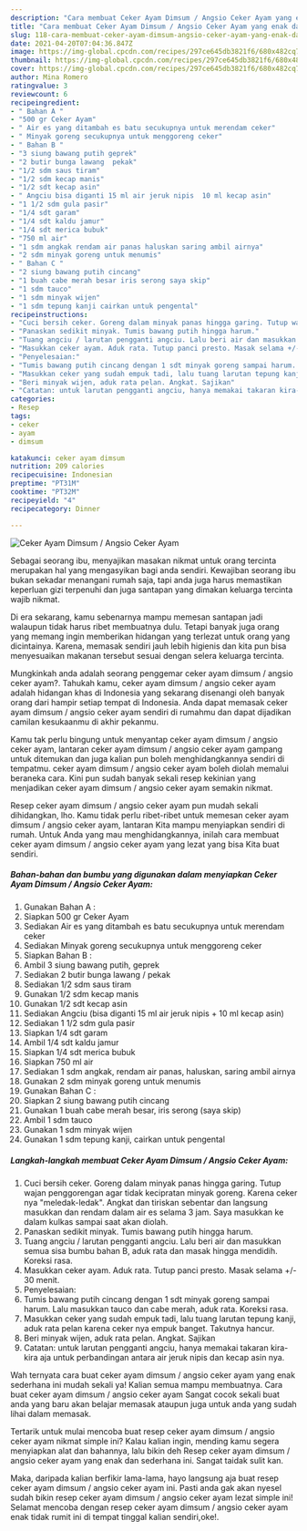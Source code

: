 ```yaml
---
description: "Cara membuat Ceker Ayam Dimsum / Angsio Ceker Ayam yang enak dan Mudah Dibuat"
title: "Cara membuat Ceker Ayam Dimsum / Angsio Ceker Ayam yang enak dan Mudah Dibuat"
slug: 118-cara-membuat-ceker-ayam-dimsum-angsio-ceker-ayam-yang-enak-dan-mudah-dibuat
date: 2021-04-20T07:04:36.847Z
image: https://img-global.cpcdn.com/recipes/297ce645db3821f6/680x482cq70/ceker-ayam-dimsum-angsio-ceker-ayam-foto-resep-utama.jpg
thumbnail: https://img-global.cpcdn.com/recipes/297ce645db3821f6/680x482cq70/ceker-ayam-dimsum-angsio-ceker-ayam-foto-resep-utama.jpg
cover: https://img-global.cpcdn.com/recipes/297ce645db3821f6/680x482cq70/ceker-ayam-dimsum-angsio-ceker-ayam-foto-resep-utama.jpg
author: Mina Romero
ratingvalue: 3
reviewcount: 6
recipeingredient:
- " Bahan A "
- "500 gr Ceker Ayam"
- " Air es yang ditambah es batu secukupnya untuk merendam ceker"
- " Minyak goreng secukupnya untuk menggoreng ceker"
- " Bahan B "
- "3 siung bawang putih geprek"
- "2 butir bunga lawang  pekak"
- "1/2 sdm saus tiram"
- "1/2 sdm kecap manis"
- "1/2 sdt kecap asin"
- " Angciu bisa diganti 15 ml air jeruk nipis  10 ml kecap asin"
- "1 1/2 sdm gula pasir"
- "1/4 sdt garam"
- "1/4 sdt kaldu jamur"
- "1/4 sdt merica bubuk"
- "750 ml air"
- "1 sdm angkak rendam air panas haluskan saring ambil airnya"
- "2 sdm minyak goreng untuk menumis"
- " Bahan C "
- "2 siung bawang putih cincang"
- "1 buah cabe merah besar iris serong saya skip"
- "1 sdm tauco"
- "1 sdm minyak wijen"
- "1 sdm tepung kanji cairkan untuk pengental"
recipeinstructions:
- "Cuci bersih ceker. Goreng dalam minyak panas hingga garing. Tutup wajan penggorengan agar tidak kecipratan minyak goreng. Karena ceker nya &#34;meledak-ledak&#34;. Angkat dan tiriskan sebentar dan langsung masukkan dan rendam dalam air es selama 3 jam. Saya masukkan ke dalam kulkas sampai saat akan diolah."
- "Panaskan sedikit minyak. Tumis bawang putih hingga harum."
- "Tuang angciu / larutan pengganti angciu. Lalu beri air dan masukkan semua sisa bumbu bahan B, aduk rata dan masak hingga mendidih. Koreksi rasa."
- "Masukkan ceker ayam. Aduk rata. Tutup panci presto. Masak selama +/- 30 menit."
- "Penyelesaian:"
- "Tumis bawang putih cincang dengan 1 sdt minyak goreng sampai harum. Lalu masukkan tauco dan cabe merah, aduk rata. Koreksi rasa."
- "Masukkan ceker yang sudah empuk tadi, lalu tuang larutan tepung kanji, aduk rata pelan karena ceker nya empuk banget. Takutnya hancur."
- "Beri minyak wijen, aduk rata pelan. Angkat. Sajikan"
- "Catatan: untuk larutan pengganti angciu, hanya memakai takaran kira-kira aja untuk perbandingan antara air jeruk nipis dan kecap asin nya."
categories:
- Resep
tags:
- ceker
- ayam
- dimsum

katakunci: ceker ayam dimsum 
nutrition: 209 calories
recipecuisine: Indonesian
preptime: "PT31M"
cooktime: "PT32M"
recipeyield: "4"
recipecategory: Dinner

---
```



![Ceker Ayam Dimsum / Angsio Ceker Ayam](https://img-global.cpcdn.com/recipes/297ce645db3821f6/680x482cq70/ceker-ayam-dimsum-angsio-ceker-ayam-foto-resep-utama.jpg)

Sebagai seorang ibu, menyajikan masakan nikmat untuk orang tercinta merupakan hal yang mengasyikan bagi anda sendiri. Kewajiban seorang ibu bukan sekadar menangani rumah saja, tapi anda juga harus memastikan keperluan gizi terpenuhi dan juga santapan yang dimakan keluarga tercinta wajib nikmat.

Di era  sekarang, kamu sebenarnya mampu memesan santapan jadi walaupun tidak harus ribet membuatnya dulu. Tetapi banyak juga orang yang memang ingin memberikan hidangan yang terlezat untuk orang yang dicintainya. Karena, memasak sendiri jauh lebih higienis dan kita pun bisa menyesuaikan makanan tersebut sesuai dengan selera keluarga tercinta. 



Mungkinkah anda adalah seorang penggemar ceker ayam dimsum / angsio ceker ayam?. Tahukah kamu, ceker ayam dimsum / angsio ceker ayam adalah hidangan khas di Indonesia yang sekarang disenangi oleh banyak orang dari hampir setiap tempat di Indonesia. Anda dapat memasak ceker ayam dimsum / angsio ceker ayam sendiri di rumahmu dan dapat dijadikan camilan kesukaanmu di akhir pekanmu.

Kamu tak perlu bingung untuk menyantap ceker ayam dimsum / angsio ceker ayam, lantaran ceker ayam dimsum / angsio ceker ayam gampang untuk ditemukan dan juga kalian pun boleh menghidangkannya sendiri di tempatmu. ceker ayam dimsum / angsio ceker ayam boleh diolah memalui beraneka cara. Kini pun sudah banyak sekali resep kekinian yang menjadikan ceker ayam dimsum / angsio ceker ayam semakin nikmat.

Resep ceker ayam dimsum / angsio ceker ayam pun mudah sekali dihidangkan, lho. Kamu tidak perlu ribet-ribet untuk memesan ceker ayam dimsum / angsio ceker ayam, lantaran Kita mampu menyiapkan sendiri di rumah. Untuk Anda yang mau menghidangkannya, inilah cara membuat ceker ayam dimsum / angsio ceker ayam yang lezat yang bisa Kita buat sendiri.

<!--inarticleads1-->

##### Bahan-bahan dan bumbu yang digunakan dalam menyiapkan Ceker Ayam Dimsum / Angsio Ceker Ayam:

1. Gunakan  Bahan A :
1. Siapkan 500 gr Ceker Ayam
1. Sediakan  Air es yang ditambah es batu secukupnya untuk merendam ceker
1. Sediakan  Minyak goreng secukupnya untuk menggoreng ceker
1. Siapkan  Bahan B :
1. Ambil 3 siung bawang putih, geprek
1. Sediakan 2 butir bunga lawang / pekak
1. Sediakan 1/2 sdm saus tiram
1. Gunakan 1/2 sdm kecap manis
1. Gunakan 1/2 sdt kecap asin
1. Sediakan  Angciu (bisa diganti 15 ml air jeruk nipis + 10 ml kecap asin)
1. Sediakan 1 1/2 sdm gula pasir
1. Siapkan 1/4 sdt garam
1. Ambil 1/4 sdt kaldu jamur
1. Siapkan 1/4 sdt merica bubuk
1. Siapkan 750 ml air
1. Sediakan 1 sdm angkak, rendam air panas, haluskan, saring ambil airnya
1. Gunakan 2 sdm minyak goreng untuk menumis
1. Gunakan  Bahan C :
1. Siapkan 2 siung bawang putih cincang
1. Gunakan 1 buah cabe merah besar, iris serong (saya skip)
1. Ambil 1 sdm tauco
1. Gunakan 1 sdm minyak wijen
1. Gunakan 1 sdm tepung kanji, cairkan untuk pengental




<!--inarticleads2-->

##### Langkah-langkah membuat Ceker Ayam Dimsum / Angsio Ceker Ayam:

1. Cuci bersih ceker. Goreng dalam minyak panas hingga garing. Tutup wajan penggorengan agar tidak kecipratan minyak goreng. Karena ceker nya &#34;meledak-ledak&#34;. Angkat dan tiriskan sebentar dan langsung masukkan dan rendam dalam air es selama 3 jam. Saya masukkan ke dalam kulkas sampai saat akan diolah.
1. Panaskan sedikit minyak. Tumis bawang putih hingga harum.
1. Tuang angciu / larutan pengganti angciu. Lalu beri air dan masukkan semua sisa bumbu bahan B, aduk rata dan masak hingga mendidih. Koreksi rasa.
1. Masukkan ceker ayam. Aduk rata. Tutup panci presto. Masak selama +/- 30 menit.
1. Penyelesaian:
1. Tumis bawang putih cincang dengan 1 sdt minyak goreng sampai harum. Lalu masukkan tauco dan cabe merah, aduk rata. Koreksi rasa.
1. Masukkan ceker yang sudah empuk tadi, lalu tuang larutan tepung kanji, aduk rata pelan karena ceker nya empuk banget. Takutnya hancur.
1. Beri minyak wijen, aduk rata pelan. Angkat. Sajikan
1. Catatan: untuk larutan pengganti angciu, hanya memakai takaran kira-kira aja untuk perbandingan antara air jeruk nipis dan kecap asin nya.




Wah ternyata cara buat ceker ayam dimsum / angsio ceker ayam yang enak sederhana ini mudah sekali ya! Kalian semua mampu membuatnya. Cara buat ceker ayam dimsum / angsio ceker ayam Sangat cocok sekali buat anda yang baru akan belajar memasak ataupun juga untuk anda yang sudah lihai dalam memasak.

Tertarik untuk mulai mencoba buat resep ceker ayam dimsum / angsio ceker ayam nikmat simple ini? Kalau kalian ingin, mending kamu segera menyiapkan alat dan bahannya, lalu bikin deh Resep ceker ayam dimsum / angsio ceker ayam yang enak dan sederhana ini. Sangat taidak sulit kan. 

Maka, daripada kalian berfikir lama-lama, hayo langsung aja buat resep ceker ayam dimsum / angsio ceker ayam ini. Pasti anda gak akan nyesel sudah bikin resep ceker ayam dimsum / angsio ceker ayam lezat simple ini! Selamat mencoba dengan resep ceker ayam dimsum / angsio ceker ayam enak tidak rumit ini di tempat tinggal kalian sendiri,oke!.

